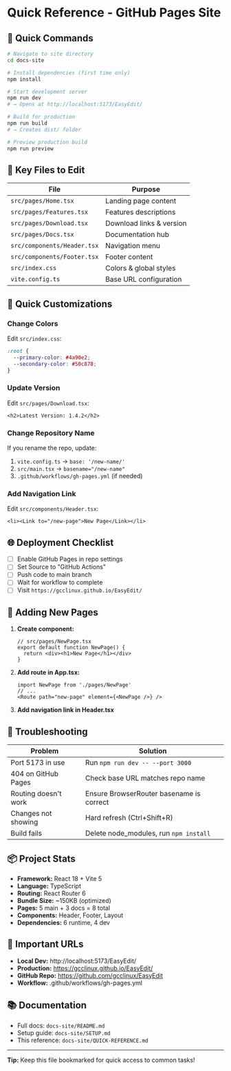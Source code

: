 # Quick Reference - GitHub Pages Site

## 🚀 Quick Commands

```bash
# Navigate to site directory
cd docs-site

# Install dependencies (first time only)
npm install

# Start development server
npm run dev
# → Opens at http://localhost:5173/EasyEdit/

# Build for production
npm run build
# → Creates dist/ folder

# Preview production build
npm run preview
```

## 📁 Key Files to Edit

| File | Purpose |
|------|---------|
| `src/pages/Home.tsx` | Landing page content |
| `src/pages/Features.tsx` | Features descriptions |
| `src/pages/Download.tsx` | Download links & version |
| `src/pages/Docs.tsx` | Documentation hub |
| `src/components/Header.tsx` | Navigation menu |
| `src/components/Footer.tsx` | Footer content |
| `src/index.css` | Colors & global styles |
| `vite.config.ts` | Base URL configuration |

## 🎨 Quick Customizations

### Change Colors
Edit `src/index.css`:
```css
:root {
  --primary-color: #4a90e2;
  --secondary-color: #50c878;
}
```

### Update Version
Edit `src/pages/Download.tsx`:
```tsx
<h2>Latest Version: 1.4.2</h2>
```

### Change Repository Name
If you rename the repo, update:
1. `vite.config.ts` → `base: '/new-name/'`
2. `src/main.tsx` → `basename="/new-name"`
3. `.github/workflows/gh-pages.yml` (if needed)

### Add Navigation Link
Edit `src/components/Header.tsx`:
```tsx
<li><Link to="/new-page">New Page</Link></li>
```

## 🌐 Deployment Checklist

- [ ] Enable GitHub Pages in repo settings
- [ ] Set Source to "GitHub Actions"
- [ ] Push code to main branch
- [ ] Wait for workflow to complete
- [ ] Visit `https://gcclinux.github.io/EasyEdit/`

## 📝 Adding New Pages

1. **Create component:**
   ```tsx
   // src/pages/NewPage.tsx
   export default function NewPage() {
     return <div><h1>New Page</h1></div>
   }
   ```

2. **Add route in App.tsx:**
   ```tsx
   import NewPage from './pages/NewPage'
   // ...
   <Route path="new-page" element={<NewPage />} />
   ```

3. **Add navigation link in Header.tsx**

## 🐛 Troubleshooting

| Problem | Solution |
|---------|----------|
| Port 5173 in use | Run `npm run dev -- --port 3000` |
| 404 on GitHub Pages | Check base URL matches repo name |
| Routing doesn't work | Ensure BrowserRouter basename is correct |
| Changes not showing | Hard refresh (Ctrl+Shift+R) |
| Build fails | Delete node_modules, run `npm install` |

## 📦 Project Stats

- **Framework:** React 18 + Vite 5
- **Language:** TypeScript
- **Routing:** React Router 6
- **Bundle Size:** ~150KB (optimized)
- **Pages:** 5 main + 3 docs = 8 total
- **Components:** Header, Footer, Layout
- **Dependencies:** 6 runtime, 4 dev

## 🔗 Important URLs

- **Local Dev:** http://localhost:5173/EasyEdit/
- **Production:** https://gcclinux.github.io/EasyEdit/
- **GitHub Repo:** https://github.com/gcclinux/EasyEdit
- **Workflow:** .github/workflows/gh-pages.yml

## 📚 Documentation

- Full docs: `docs-site/README.md`
- Setup guide: `docs-site/SETUP.md`
- This reference: `docs-site/QUICK-REFERENCE.md`

---

**Tip:** Keep this file bookmarked for quick access to common tasks!
